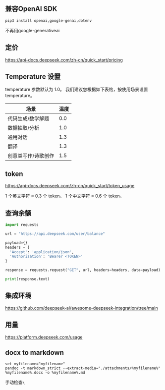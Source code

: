 

## 兼容OpenAI SDK

```shell
pip3 install openai,google-genai,dotenv
```

不再用google-generativeai

## 定价

https://api-docs.deepseek.com/zh-cn/quick_start/pricing


## Temperature 设置

temperature 参数默认为 1.0。
我们建议您根据如下表格，按使用场景设置 temperature。

| 场景                | 温度 |
| ------------------- | ---- |
| 代码生成/数学解题   | 0.0  |
| 数据抽取/分析       | 1.0  |
| 通用对话            | 1.3  |
| 翻译                | 1.3  |
| 创意类写作/诗歌创作 | 1.5  |

## token

https://api-docs.deepseek.com/zh-cn/quick_start/token_usage

1 个英文字符 ≈ 0.3 个 token。
1 个中文字符 ≈ 0.6 个 token。

## 查询余额

```py
import requests

url = "https://api.deepseek.com/user/balance"

payload={}
headers = {
  'Accept': 'application/json',
  'Authorization': 'Bearer <TOKEN>'
}

response = requests.request("GET", url, headers=headers, data=payload)

print(response.text)
```

## 集成环境

https://github.com/deepseek-ai/awesome-deepseek-integration/tree/main

## 用量

https://platform.deepseek.com/usage

## docx to markdown

```shell
set myfilename="myfilename"
pandoc -t markdown_strict --extract-media="./attachments/%myfilename%" %myfilename%.docx -o %myfilename%.md
```

手动检查`\`
